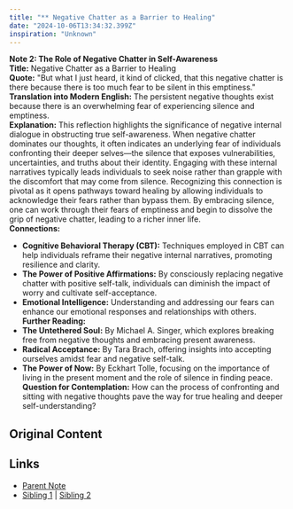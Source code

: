 ```yaml
---
title: "** Negative Chatter as a Barrier to Healing"
date: "2024-10-06T13:34:32.399Z"
inspiration: "Unknown"
---
```


  
**Note 2: The Role of Negative Chatter in Self-Awareness**  
**Title:** Negative Chatter as a Barrier to Healing  
**Quote:** "But what I just heard, it kind of clicked, that this negative chatter is there because there is too much fear to be silent in this emptiness."  
**Translation into Modern English:** The persistent negative thoughts exist because there is an overwhelming fear of experiencing silence and emptiness.  
**Explanation:** This reflection highlights the significance of negative internal dialogue in obstructing true self-awareness. When negative chatter dominates our thoughts, it often indicates an underlying fear of individuals confronting their deeper selves—the silence that exposes vulnerabilities, uncertainties, and truths about their identity. Engaging with these internal narratives typically leads individuals to seek noise rather than grapple with the discomfort that may come from silence. Recognizing this connection is pivotal as it opens pathways toward healing by allowing individuals to acknowledge their fears rather than bypass them. By embracing silence, one can work through their fears of emptiness and begin to dissolve the grip of negative chatter, leading to a richer inner life.  
**Connections:**  
- **Cognitive Behavioral Therapy (CBT):** Techniques employed in CBT can help individuals reframe their negative internal narratives, promoting resilience and clarity.  
- **The Power of Positive Affirmations:** By consciously replacing negative chatter with positive self-talk, individuals can diminish the impact of worry and cultivate self-acceptance.  
- **Emotional Intelligence:** Understanding and addressing our fears can enhance our emotional responses and relationships with others.  
**Further Reading:**  
- **The Untethered Soul:** By Michael A. Singer, which explores breaking free from negative thoughts and embracing present awareness.  
- **Radical Acceptance:** By Tara Brach, offering insights into accepting ourselves amidst fear and negative self-talk.  
- **The Power of Now:** By Eckhart Tolle, focusing on the importance of living in the present moment and the role of silence in finding peace.  
**Question for Contemplation:** How can the process of confronting and sitting with negative thoughts pave the way for true healing and deeper self-understanding?  



## Original Content



## Links

- [Parent Note](/parent-note.md)
- [Sibling 1](/zettel1.md) | [Sibling 2](/zettel2.md)
